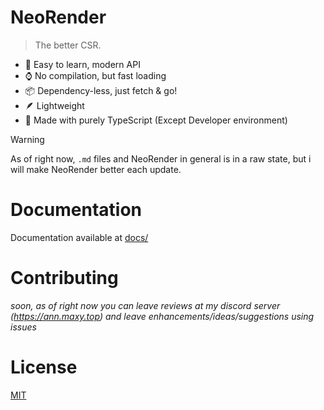 # NeoRender
> The better CSR.  
- 🚀 Easy to learn, modern API
- ⌚ No compilation, but fast loading
- 📦 Dependency-less, just fetch & go!
- 🪶 Lightweight
- 🔑 Made with purely TypeScript (Except Developer environment)

> [!WARNING]  
> As of right now, `.md` files and NeoRender in general is in a raw state, but i will make NeoRender better each update.

# Documentation
Documentation available at [docs/](docs/README.md)

# Contributing
*soon, as of right now you can leave reviews at my discord server (https://ann.maxy.top) and leave enhancements/ideas/suggestions using issues*

# License
[MIT](LICENSE)